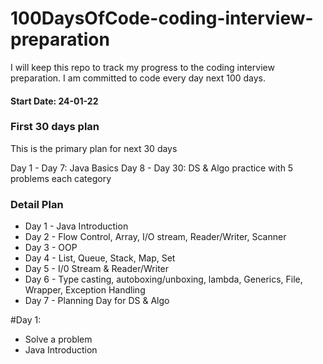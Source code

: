 # 100DaysOfCode-coding-interview-preparation
I will keep this repo to track my progress to the coding interview preparation. I am committed to code every day next 100 days.

#### Start Date: 24-01-22

### First 30 days plan
This is the primary plan for next 30 days

Day 1 - Day 7: Java Basics
Day 8 - Day 30: DS & Algo practice with 5 problems each category

### Detail Plan
- Day 1 - Java Introduction
- Day 2 - Flow Control, Array, I/O stream, Reader/Writer, Scanner
- Day 3 - OOP
- Day 4 - List, Queue, Stack, Map, Set
- Day 5 - I/0 Stream & Reader/Writer
- Day 6 - Type casting, autoboxing/unboxing, lambda, Generics, File, Wrapper, Exception Handling
- Day 7 - Planning Day for DS & Algo


#Day 1:
- Solve a problem
- Java Introduction
